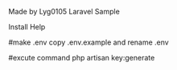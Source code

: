 Made by Lyg0105
Laravel Sample

Install Help

#make .env
copy .env.example and rename .env

#excute command
php artisan key:generate
